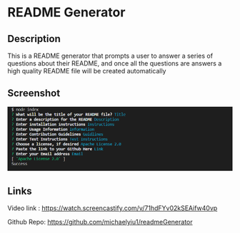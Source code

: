 # README Generator

## Description 
This is a README generator that prompts a user to answer a series of questions about their README, and once all the questions are answers a high quality README file will be created automatically

## Screenshot
![Alt text](/assets/screenshot.PNG "Optional Title")

## Links

Video link : https://watch.screencastify.com/v/71hdFYv02kSEAifw40vp

Github Repo: https://github.com/michaelyiu1/readmeGenerator